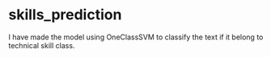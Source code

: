 # skills_prediction
I have made the model using OneClassSVM to classify the text if it belong to technical skill class.
